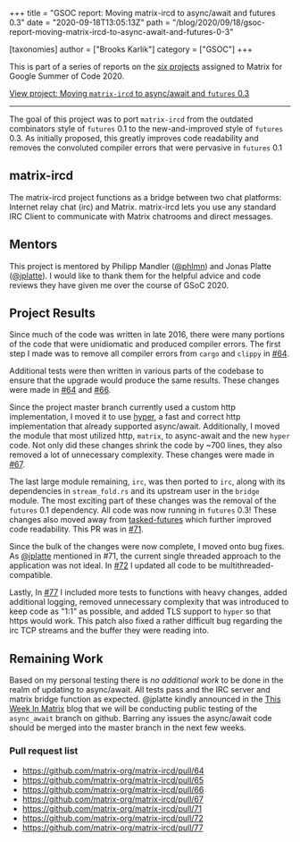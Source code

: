 +++
title = "GSOC report: Moving matrix-ircd to async/await and futures 0.3"
date = "2020-09-18T13:05:13Z"
path = "/blog/2020/09/18/gsoc-report-moving-matrix-ircd-to-async-await-and-futures-0-3"

[taxonomies]
author = ["Brooks Karlik"]
category = ["GSOC"]
+++

This is part of a series of reports on the [*six* projects](https://summerofcode.withgoogle.com/organizations/6060943798173696) assigned to Matrix for Google Summer of Code 2020.

[View project: Moving `matrix-ircd` to async/await and `futures` 0.3](https://summerofcode.withgoogle.com/organizations/6060943798173696/#5911643604647936)

----

The goal of this project was to port `matrix-ircd` from the outdated combinators style of `futures` 0.1 to the new-and-improved style of `futures` 0.3. As initially proposed, this greatly improves code readability and removes the convoluted compiler errors that were pervasive in `futures` 0.1

## matrix-ircd

The matrix-ircd project functions as a bridge between two chat platforms: Internet relay chat (irc) and Matrix. matrix-ircd lets you use any standard IRC Client to communicate with Matrix chatrooms and direct messages.

## Mentors

This project is mentored by Philipp Mandler ([@phlmn](https://github.com/phlmn)) and Jonas Platte ([@jplatte](https://github.com/jplatte)). I would like to thank them for the helpful advice and code reviews they have given me over the course of GSoC 2020.

## Project Results

Since much of the code was written in late 2016, there were many portions of the code that were unidiomatic and produced compiler errors. The first step I made was to remove all compiler errors from `cargo` and `clippy` in [#64](https://github.com/matrix-org/matrix-ircd/pull/64).

Additional tests were then written in various parts of the codebase to ensure that the upgrade would produce the same results. These changes were made in [#64](https://github.com/matrix-org/matrix-ircd/pull/65) and [#66](https://github.com/matrix-org/matrix-ircd/pull/66).

Since the project master branch currently used a custom http implementation, I moved it to use [hyper](https://crates.io/crates/hyper), a fast and correct http implementation that already supported async/await. Additionally, I moved the module that most utilized http, `matrix`, to async-await and the new `hyper` code. Not only did these changes shrink the code by ~700 lines, they also removed a lot of unnecessary complexity. These changes were made in [#67](https://github.com/matrix-org/matrix-ircd/pull/67).

The last large module remaining, `irc`, was then ported to `irc`, along with its dependencies in `stream_fold.rs` and its upstream user in the `bridge` module. The most exciting part of these changes was the removal of the `futures` 0.1 dependency. All code was now running in `futures` 0.3! These changes also moved away from [tasked-futures](https://github.com/erikjohnston/tasked-futures) which further improved code readability. This PR was in [#71](https://github.com/matrix-org/matrix-ircd/pull/71).

Since the bulk of the changes were now complete, I moved onto bug fixes. As [@jplatte](github.com/jplatte) mentioned in #71, the current single threaded approach to the application was not ideal. In [#72](https://github.com/matrix-org/matrix-ircd/pull/72) I updated all code to be multithreaded-compatible.

Lastly, In [#77](https://github.com/matrix-org/matrix-ircd/pull/77) I included more tests to functions with heavy changes, added additional logging, removed unnecessary complexity that was introduced to keep code as "1:1" as possible, and added TLS support to `hyper` so that https would work. This patch also fixed a rather difficult bug regarding the irc TCP streams and the buffer they were reading into.

## Remaining Work

Based on my personal testing there is _no additional work_ to be done in the realm of updating to async/await. All tests pass and the IRC server and matrix bridge function as expected. @jplatte kindly announced in the [This Week In Matrix](https://matrix.org/blog/category/this-week-in-matrix#matrix-ircd---call-for-testing) blog that we will be conducting public testing of the `async_await` branch on github. Barring any issues the async/await code should be merged into the master branch in the next few weeks.

### Pull request list

* https://github.com/matrix-org/matrix-ircd/pull/64
* https://github.com/matrix-org/matrix-ircd/pull/65
* https://github.com/matrix-org/matrix-ircd/pull/66
* https://github.com/matrix-org/matrix-ircd/pull/67
* https://github.com/matrix-org/matrix-ircd/pull/71
* https://github.com/matrix-org/matrix-ircd/pull/72
* https://github.com/matrix-org/matrix-ircd/pull/77

